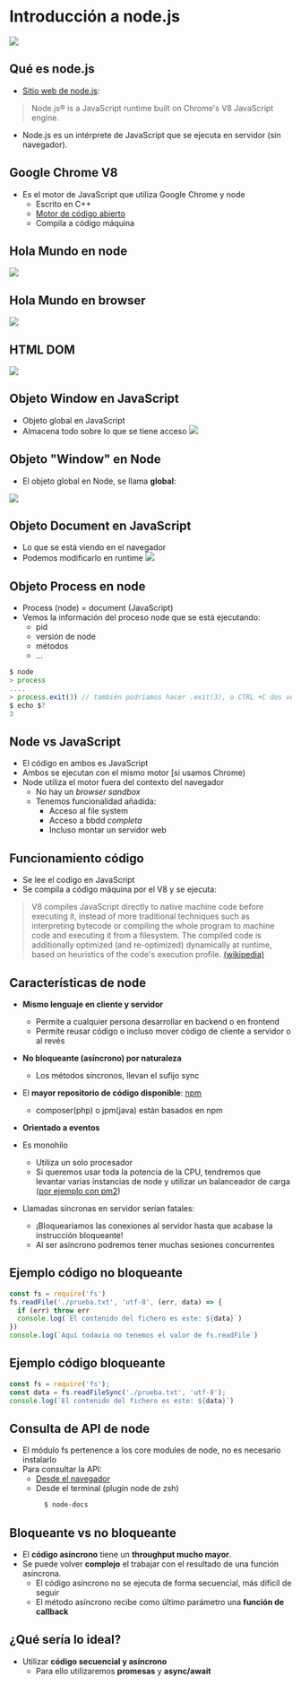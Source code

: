 # Introducción a node.js

![](img/nodejs2.png)



## Qué es node.js 
- [Sitio web de node.js](https://nodejs.org/en/):
> Node.js® is a JavaScript runtime built on Chrome's V8 JavaScript engine.

- Node.js es un intérprete de JavaScript que se ejecuta en servidor (sin navegador).


## Google Chrome V8

- Es el motor de JavaScript que utiliza Google Chrome y node
  - Escrito en C++
  - [Motor de código abierto](https://chromium.googlesource.com/v8/v8.git)
  - Compila a código máquina


## Hola Mundo en node

![](./img/hola-mundo-consola-node2.png)


## Hola Mundo en browser

![](./img/hola-mundo-consola-browser2.png)


## HTML DOM
![](img/html-dom.jpg)


## Objeto Window en JavaScript

- Objeto global en JavaScript
- Almacena todo sobre lo que se tiene acceso
![](./img/objeto-window-browser.png)

  

## Objeto "Window" en Node

- El objeto global en Node, se llama **global**:

![](./img/objeto-window-browser.png)


## Objeto Document en JavaScript

- Lo que se está viendo en el navegador
- Podemos modificarlo en runtime
![](./img/document-browser.png)


## Objeto Process en node

- Process (node) = document (JavaScript)
- Vemos la información del proceso node que se está ejecutando:
  - pid
  - versión de node
  - métodos
  - ...

```js
$ node
> process
....
> process.exit(3) // también podríamos hacer .exit(3), o CTRL +C dos veces
$ echo $?
3
```


## Node vs JavaScript

- El código en ambos es JavaScript
- Ambos se ejecutan con el mismo motor [si usamos Chrome)
- Node utiliza el motor fuera del contexto del navegador
  - No hay un *browser sandbox*
  - Tenemos funcionalidad añadida:
    - Acceso al file system
    - Acceso a bbdd *completa*
    - Incluso montar un servidor web


## Funcionamiento código

- Se lee el codigo en JavaScript
- Se compila a código máquina por el V8 y se ejecuta:

>V8 compiles JavaScript directly to native machine code before executing it, instead of more traditional techniques such as interpreting bytecode or compiling the whole program to machine code and executing it from a filesystem. The compiled code is additionally optimized (and re-optimized) dynamically at runtime, based on heuristics of the code's execution profile. 
[(wikipedia)](https://en.wikipedia.org/wiki/Chrome_V8)


## Características de node

- **Mismo lenguaje en cliente y servidor**
  - Permite a cualquier persona desarrollar en backend o en frontend
  - Permite reusar código o incluso mover código de cliente a servidor o al revés

- **No bloqueante (asíncrono) por naturaleza**
  - Los métodos síncronos, llevan el sufijo sync

- El **mayor repositorio de código disponible**: [npm](https://www.npmjs.com/)
  - composer(php) o jpm(java) están basados en npm

- **Orientado a eventos**


- Es monohilo
  - Utiliza un solo procesador
  - Si queremos usar toda la potencia de la CPU, tendremos que levantar varias instancias de node y utilizar un balanceador de carga ([por ejemplo con pm2](https://github.com/Unitech/pm2))


- Llamadas síncronas en servidor serían fatales:
  - ¡Bloqueariamos las conexiones al servidor hasta que acabase la instrucción bloqueante!
  - Al ser asíncrono podremos tener muchas sesiones concurrentes


## Ejemplo código no bloqueante

```js
const fs = require('fs')
fs.readFile('./prueba.txt', 'utf-8', (err, data) => {
  if (err) throw err
  console.log(`El contenido del fichero es este: ${data}`)
})
console.log(`Aquí todavia no tenemos el valor de fs.readFile`)
```


## Ejemplo código bloqueante

```js
const fs = require('fs');
const data = fs.readFileSync('./prueba.txt', 'utf-8');
console.log(`El contenido del fichero es este: ${data}`)
```


## Consulta de API de node

- El módulo fs pertenence a los core modules de node, no es necesario instalarlo
- Para consultar la API:
  - [Desde el navegador](https://nodejs.org/api/index.html)
  - Desde el terminal (plugin node de zsh)
    ```bash
      $ node-docs
     ```


## Bloqueante vs no bloqueante

- El **código asíncrono** tiene un **throughput mucho mayor**.
- Se puede volver **complejo** el trabajar con el resultado de una función asíncrona.
  - El código asíncrono no se ejecuta de forma secuencial, más dificil de seguir
  - El método asíncrono recibe como último parámetro una **función de callback**


## ¿Qué sería lo ideal?
- Utilizar **código secuencial y asíncrono**
  - Para ello utilizaremos **promesas** y **async/await**

